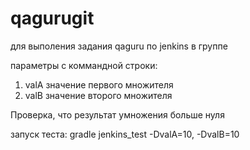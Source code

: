# qagurugit
для выполения задания qaguru по jenkins в группе

параметры с коммандной строки:
1. valA значение первого множителя
2. valB значение второго множителя

Проверка, что результат умножения больше нуля

запуск теста:
gradle jenkins_test -DvalA=10, -DvalB=10

  